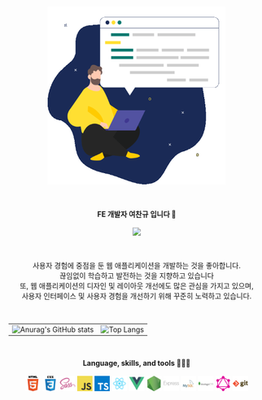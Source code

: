 <p align="center">
  <img src="https://raw.githubusercontent.com/chan9yu/chan9yu/master/dev.gif" width="350" height="350" />
</p>

<br />

<p align="center">
  <Strong>FE 개발자 여찬규 입니다 👐</Strong>
  <br />
  <br />
  <a href="https://hits.seeyoufarm.com">
    <img src="https://hits.seeyoufarm.com/api/count/incr/badge.svg?url=https%3A%2F%2Fgithub.com%2Fchan9yu%2Fhit-counter"/>
  </a>
</p>

<br />

<p align="center">
  사용자 경험에 중점을 둔 웹 애플리케이션을 개발하는 것을 좋아합니다. 
  <br />
  끊임없이 학습하고 발전하는 것을 지향하고 있습니다
  <br />
  또, 웹 애플리케이션의 디자인 및 레이아웃 개선에도 많은 관심을 가지고 있으며,
  <br />
  사용자 인터페이스 및 사용자 경험을 개선하기 위해 꾸준히 노력하고 있습니다.
</p>

<br />

<div align="center">
  <table>
    <tr>
      <td>
        <img 
          src="https://github-readme-stats.vercel.app/api?username=chan9yu&title_color=6C5CE7&text_color=fff&icon_color=6C5CE7&bg_color=222f3e&hide_border=true&show_icons=true&border_radius=0&hide_title=true" alt="Anurag's GitHub stats"
          width="100%"
          height="160"
        />
      </td>
      <td>
        <img src="https://github-readme-stats.vercel.app/api/top-langs/?username=chan9yu&title_color=6C5CE7&text_color=fff&icon_color=6C5CE7&bg_color=222f3e&hide_border=true&show_icons=true&border_radius=0&layout=compact&langs_count=8&hide_title=true" alt="Top Langs" />
      </td>
    </tr>
  </table>
</div>

<br />

<p align="center">
  <Strong>Language, skills, and tools 🧑🏻‍💻</Strong>
  <br />
  <br />
  <code><img height="30" src="https://raw.githubusercontent.com/github/explore/5c058a388828bb5fde0bcafd4bc867b5bb3f26f3/topics/html/html.png"></code> 
  <code><img height="30" src="https://raw.githubusercontent.com/github/explore/5c058a388828bb5fde0bcafd4bc867b5bb3f26f3/topics/css/css.png"></code>
  <code><img height="30" src="https://raw.githubusercontent.com/github/explore/5c058a388828bb5fde0bcafd4bc867b5bb3f26f3/topics/sass/sass.png"></code>
  <code><img height="30" src="https://raw.githubusercontent.com/github/explore/80688e429a7d4ef2fca1e82350fe8e3517d3494d/topics/javascript/javascript.png"></code>
  <code><img height="30" src="https://raw.githubusercontent.com/github/explore/80688e429a7d4ef2fca1e82350fe8e3517d3494d/topics/typescript/typescript.png"></code>
  <code><img height="30" src="https://raw.githubusercontent.com/github/explore/5c058a388828bb5fde0bcafd4bc867b5bb3f26f3/topics/react/react.png"></code>
  <code><img height="30" src="https://raw.githubusercontent.com/github/explore/5c058a388828bb5fde0bcafd4bc867b5bb3f26f3/topics/vue/vue.png"></code>
  <code><img height="30" src="https://raw.githubusercontent.com/github/explore/80688e429a7d4ef2fca1e82350fe8e3517d3494d/topics/nodejs/nodejs.png"></code>
  <code><img height="30" src="https://raw.githubusercontent.com/github/explore/5c058a388828bb5fde0bcafd4bc867b5bb3f26f3/topics/express/express.png"></code>
  <code><img height="30" src="https://raw.githubusercontent.com/github/explore/5c058a388828bb5fde0bcafd4bc867b5bb3f26f3/topics/mysql/mysql.png"></code>
  <code><img height="30" src="https://raw.githubusercontent.com/github/explore/5c058a388828bb5fde0bcafd4bc867b5bb3f26f3/topics/mongodb/mongodb.png"></code>
  <code><img height="30" src="https://raw.githubusercontent.com/github/explore/5c058a388828bb5fde0bcafd4bc867b5bb3f26f3/topics/graphql/graphql.png"></code>
  <code><img height="30" src="https://raw.githubusercontent.com/github/explore/5c058a388828bb5fde0bcafd4bc867b5bb3f26f3/topics/git/git.png"></code>
</p>
